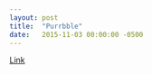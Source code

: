 ```yaml
---
layout: post
title:  "Purrbble"
date:   2015-11-03 00:00:00 -0500
---
```

[Link](https://benhudson.carbonmade.com/projects/6313685)
